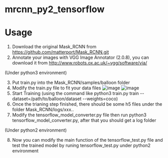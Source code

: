 # mrcnn_py2_tensorflow
Usage
====
1. Download the original Mask_RCNN from https://github.com/matterport/Mask_RCNN.git
2. Annotate your images with VGG Image Annotator (2.0.8), you can download it from http://www.robots.ox.ac.uk/~vgg/software/via/

(Under python3 environment)

3. Put train.py into the Mask_RCNN/samples/balloon folder
4. Modify the train.py file to fit your data files
![image](https://github.com/himlen1990/mrcnn_py2_tensorflow/blob/master/IMG/illustration1.png)
![image](https://github.com/himlen1990/mrcnn_py2_tensorflow/blob/master/IMG/illustration2.png)
5. Start Training (using the command like python3 train.py train --dataset=/path/to/balloon/dataset --weights=coco)
6. Once the trianing step finished, there should be some h5 files under the folder Mask_RCNN/logs/xxx..
7. Modify the tensorflow_model_converter.py file then run python3 tensorflow_model_converter.py, after that you should get a log folder

(Under python2 environment)

8. Now you can modify the main function of the tensorflow_test.py file and test the trained model by runing tensorflow_test.py under python2 environment
 